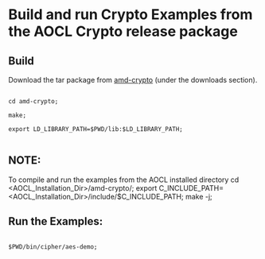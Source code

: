 # Build and run Crypto Examples from the AOCL Crypto release package

## Build
Download the tar package from [amd-crypto](https://developer.amd.com/amd-aocl/aocl-cryptography/) (under the downloads section).

<code>
cd amd-crypto;<br>
make;<br>
export LD_LIBRARY_PATH=$PWD/lib:$LD_LIBRARY_PATH;<br>
</code>

## NOTE:
To compile and run the examples from the AOCL installed directory
cd <AOCL_Installation_Dir>/amd-crypto/;
export C_INCLUDE_PATH=<AOCL_Installation_Dir>/include/$C_INCLUDE_PATH;
make -j;

## Run the Examples:
<code>
$PWD/bin/cipher/aes-demo;
</code>
